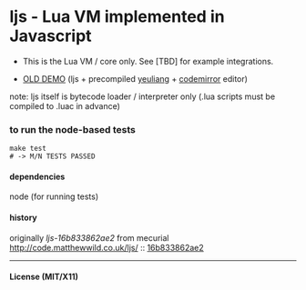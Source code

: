 # ljs - Lua VM implemented in Javascript

* This is the Lua VM / core only.  See [TBD] for example integrations.

* [OLD DEMO](http://humbletim.github.com/ljs/demo/codemirror.html)
 (ljs + precompiled [yeuliang](http://yueliang.luaforge.net/) + [codemirror](http://codemirror.net) editor)

note: ljs itself is bytecode loader / interpreter only
(.lua scripts must be compiled to .luac in advance)

### to run the node-based tests

    make test 
    # -> M/N TESTS PASSED

#### dependencies

node (for running tests)

#### history

originally *ljs-16b833862ae2* from mecurial
  http://code.matthewwild.co.uk/ljs/ :: 
  [16b833862ae2](http://code.matthewwild.co.uk/ljs/rev/16b833862ae2)

------
#### License (MIT/X11)
